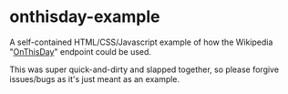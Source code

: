 # onthisday-example
A self-contained HTML/CSS/Javascript example of how the Wikipedia "[OnThisDay](https://en.wikipedia.org/api/rest_v1/#!/Feed/aggregatedFeed_0)" endpoint could be used.

This was super quick-and-dirty and slapped together, so please forgive issues/bugs as it's just meant as an example.
